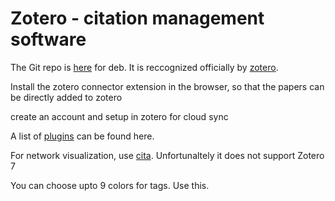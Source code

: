 # Zotero - citation management software

The Git repo is [here](https://github.com/retorquere/zotero-deb) for deb. It is reccognized officially by [zotero](https://www.zotero.org/support/installation).

Install the zotero connector extension in the browser, so that the papers can be directly added to zotero

create an account and setup in zotero for cloud sync

A list of [plugins](https://www.zotero.org/support/plugins) can be found here.

For network visualization, use [cita](https://github.com/diegodlh/zotero-cita). Unfortunaltely it does not support Zotero 7

You can choose upto 9 colors for tags. Use this.